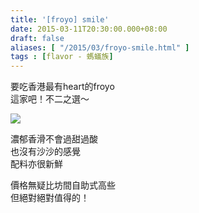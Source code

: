 ```yaml
---
title: '[froyo] smile'
date: 2015-03-11T20:30:00.000+08:00
draft: false
aliases: [ "/2015/03/froyo-smile.html" ]
tags : [flavor - 螞蟻族]
---
```


要吃香港最有heart的froyo  
這家吧！不二之選～  

![](/images/smilefroyo.jpg)

濃郁香滑不會過甜過酸  
也沒有沙沙的感覺  
配料亦很新鮮  
  
價格無疑比坊間自助式高些  
但絕對絕對值得的！
